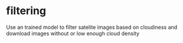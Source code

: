 # filtering
Use an trained model to filter satelite images based on cloudiness and download images without or low enough cloud density
